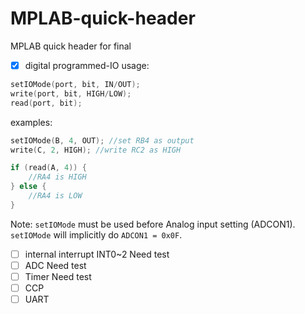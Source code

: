 # MPLAB-quick-header
MPLAB quick header for final 

- [x] digital programmed-IO
usage:
```c
setIOMode(port, bit, IN/OUT);
write(port, bit, HIGH/LOW);
read(port, bit);
```
examples:
```c
setIOMode(B, 4, OUT); //set RB4 as output
write(C, 2, HIGH); //write RC2 as HIGH

if (read(A, 4)) {
    //RA4 is HIGH
} else {
    //RA4 is LOW
}
```
Note: `setIOMode` must be used before Analog input setting (ADCON1). `setIOMode` will implicitly do `ADCON1 = 0x0F`.

- [ ] internal interrupt INT0~2
Need test
- [ ] ADC
Need test
- [ ] Timer
Need test
- [ ] CCP
- [ ] UART
